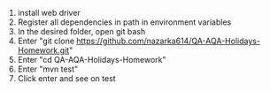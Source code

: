 1. install web driver
2. Register all dependencies in path in environment variables
3. In the desired folder, open git bash
4. Enter "git clone https://github.com/nazarka614/QA-AQA-Holidays-Homework.git"
5. Enter "cd QA-AQA-Holidays-Homework"
6. Enter "mvn test"
7. Click enter and see on test